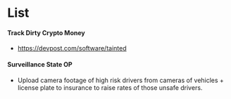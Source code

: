 # List

#### Track Dirty Crypto Money
- https://devpost.com/software/tainted


#### Surveillance State OP

- Upload camera footage of high risk drivers from cameras of vehicles + license plate to insurance to raise rates of those unsafe drivers.



